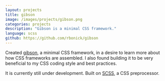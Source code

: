 ```yaml
---
layout: projects
title: gibson
image: /images/projects/gibson.png
categories: projects
description: "Gibson is a minimal CSS framework."
language: scss
github: https://github.com/rbonick/gibson
---
```

[gibson]: http://ryanbonick.com/gibson/

Created [gibson], a minimal CSS framework, in a desire to learn more about how CSS frameworks are assembled. I also
found building it to be very beneficial to my CSS coding style and best practices.

It is currently still under development.
Built on [SCSS](http://sass-lang.com/), a CSS preprocessor.
